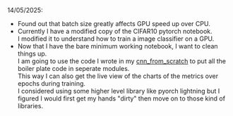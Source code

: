 14/05/2025:  
-   Found out that batch size greatly affects GPU speed up over CPU.  
-   Currently I have a modified copy of the CIFAR10 pytorch notebook.  
    I modified it to understand how to train a image classifier on a GPU.  
-   Now that I have the bare minimum working notebook, I want to clean things up.  
    I am going to use the code I wrote in my [cnn_from_scratch](https://github.com/MauroAbidalCarrer/CNN_from_scratch) to put all the boiler plate code in seperate modules.  
    This way I can also get the live view of the charts of the metrics over epochs during training.  
    I considered using some higher level library like pyorch lightning but I figured I would first get my hands "dirty" then move on to those kind of libraries.  
